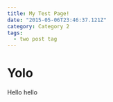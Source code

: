 ```yaml
---
title: My Test Page!
date: "2015-05-06T23:46:37.121Z"
category: Category 2
tags:
  - two post tag
---
```

# Yolo

Hello hello